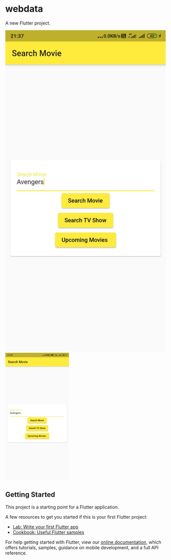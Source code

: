 # webdata

A new Flutter project.

![Image of Yaktocat](https://github.com/Manoodh/MovieSearch/blob/master/android/MovieSearch1.jpg)
<img src="https://github.com/Manoodh/MovieSearch/blob/master/android/MovieSearch1.jpg" width="200">

## Getting Started

This project is a starting point for a Flutter application.

A few resources to get you started if this is your first Flutter project:

- [Lab: Write your first Flutter app](https://flutter.dev/docs/get-started/codelab)
- [Cookbook: Useful Flutter samples](https://flutter.dev/docs/cookbook)

For help getting started with Flutter, view our
[online documentation](https://flutter.dev/docs), which offers tutorials,
samples, guidance on mobile development, and a full API reference.
